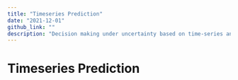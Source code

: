 ```yaml
---
title: "Timeseries Prediction"
date: "2021-12-01"
github_link: ""
description: "Decision making under uncertainty based on time-series analysis."
---
```


# Timeseries Prediction



